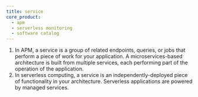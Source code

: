 ```yaml
---
title: service
core_product:
  - apm
  - serverless monitoring
  - software catalog
---
```

1. In APM, a service is a group of related endpoints, queries, or jobs that perform a piece of work for your application. A microservices-based architecture is built from multiple services, each performing part of the operation of the application.
2. In serverless computing, a service is an independently-deployed piece of functionality in your architecture. Serverless applications are powered by managed services.